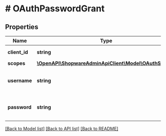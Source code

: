 # # OAuthPasswordGrant

## Properties

Name | Type | Description | Notes
------------ | ------------- | ------------- | -------------
**client_id** | **string** | OAuth client id. |
**scopes** | [**\OpenAPI\ShopwareAdminApiClient\Model\OAuthScopes**](OAuthScopes.md) |  |
**username** | **string** | Username of the user that should be authenticated. |
**password** | **string** | Password of the user that should be authenticated. |

[[Back to Model list]](../../README.md#models) [[Back to API list]](../../README.md#endpoints) [[Back to README]](../../README.md)
